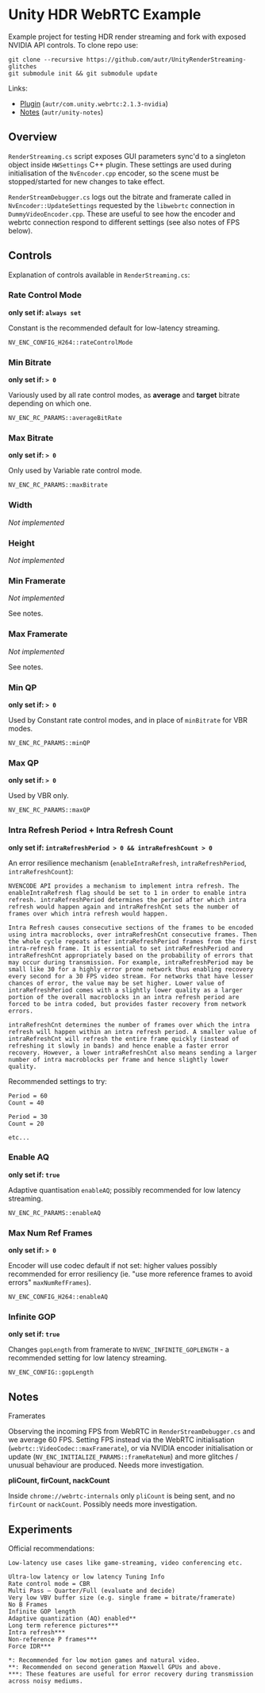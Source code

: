 # Unity HDR WebRTC Example

Example project for testing HDR render streaming and fork with exposed NVIDIA API controls. To clone repo use:

```
git clone --recursive https://github.com/autr/UnityRenderStreaming-glitches
git submodule init && git submodule update
```

Links:

* [Plugin](https://github.com/autr/com.unity.webrtc) (`autr/com.unity.webrtc:2.1.3-nvidia`)
* [Notes](https://github.com/autr/unity-notes) (`autr/unity-notes`)

## Overview

`RenderStreaming.cs` script exposes GUI parameters sync'd to a singleton object inside `HWSettings` C++ plugin. These settings are used during initialisation of the `NvEncoder.cpp` encoder, so the scene must be stopped/started for new changes to take effect.

`RenderStreamDebugger.cs` logs out the bitrate and framerate called in `NvEncoder::UpdateSettings` requested by the `libwebrtc` connection in `DummyVideoEncoder.cpp`. These are useful to see how the encoder and webrtc connection respond to different settings (see also notes of FPS below).


## Controls

Explanation of controls available in `RenderStreaming.cs`:

### Rate Control Mode

**only set if: `always set`**

Constant is the recommended default for low-latency streaming. 

`NV_ENC_CONFIG_H264::rateControlMode`

### Min Bitrate

**only set if: `> 0`**

Variously used by all rate control modes, as **average** and **target** bitrate depending on which one.

`NV_ENC_RC_PARAMS::averageBitRate`

### Max Bitrate

**only set if: `> 0`**

Only used by Variable rate control mode.

`NV_ENC_RC_PARAMS::maxBitrate`

### Width

*Not implemented*

### Height

*Not implemented*

### Min Framerate

*Not implemented*

See notes.

### Max Framerate

*Not implemented*

See notes.

### Min QP

**only set if: `> 0`**

Used by Constant rate control modes, and in place of `minBitrate` for VBR modes.

`NV_ENC_RC_PARAMS::minQP`

### Max QP

**only set if: `> 0`**

Used by VBR only.

`NV_ENC_RC_PARAMS::maxQP`

### Intra Refresh Period + Intra Refresh Count

**only set if: `intraRefreshPeriod > 0 && intraRefreshCount > 0`**

An error resilience mechanism (`enableIntraRefresh`, `intraRefreshPeriod`, `intraRefreshCount`):

```
NVENCODE API provides a mechanism to implement intra refresh. The enableIntraRefresh flag should be set to 1 in order to enable intra refresh. intraRefreshPeriod determines the period after which intra refresh would happen again and intraRefreshCnt sets the number of frames over which intra refresh would happen.

Intra Refresh causes consecutive sections of the frames to be encoded using intra macroblocks, over intraRefreshCnt consecutive frames. Then the whole cycle repeats after intraRefreshPeriod frames from the first intra-refresh frame. It is essential to set intraRefreshPeriod and intraRefreshCnt appropriately based on the probability of errors that may occur during transmission. For example, intraRefreshPeriod may be small like 30 for a highly error prone network thus enabling recovery every second for a 30 FPS video stream. For networks that have lesser chances of error, the value may be set higher. Lower value of intraRefreshPeriod comes with a slightly lower quality as a larger portion of the overall macroblocks in an intra refresh period are forced to be intra coded, but provides faster recovery from network errors.

intraRefreshCnt determines the number of frames over which the intra refresh will happen within an intra refresh period. A smaller value of intraRefreshCnt will refresh the entire frame quickly (instead of refreshing it slowly in bands) and hence enable a faster error recovery. However, a lower intraRefreshCnt also means sending a larger number of intra macroblocks per frame and hence slightly lower quality.
```

Recommended settings to try:

```
Period = 60
Count = 40

Period = 30
Count = 20

etc...
```

### Enable AQ

**only set if: `true`**

Adaptive quantisation `enableAQ`; possibly recommended for low latency streaming.

`NV_ENC_RC_PARAMS::enableAQ`

### Max Num Ref Frames

**only set if: `> 0`**

Encoder will use codec default if not set: higher values possibly recommended for error resiliency (ie. "use more reference frames to avoid errors" `maxNumRefFrames`). 

`NV_ENC_CONFIG_H264::enableAQ`

### Infinite GOP

**only set if: `true`**

Changes `gopLength` from framerate to `NVENC_INFINITE_GOPLENGTH` - a recommended setting for low latency streaming.

`NV_ENC_CONFIG::gopLength`

## Notes

Framerates

Observing the incoming FPS from WebRTC in `RenderStreamDebugger.cs` and we average 60 FPS. Setting FPS instead via the WebRTC initialisation (`webrtc::VideoCodec::maxFramerate`), or via NVIDIA encoder initialisation or update (`NV_ENC_INITIALIZE_PARAMS::frameRateNum`) and more glitches / unusual behaviour are produced. Needs more investigation.

**pliCount, firCount, nackCount**

Inside `chrome://webrtc-internals` only `pliCount` is being sent, and no `firCount` or `nackCount`. Possibly needs more investigation.

## Experiments

Official recommendations:

```
Low-latency use cases like game-streaming, video conferencing etc.

Ultra-low latency or low latency Tuning Info
Rate control mode = CBR
Multi Pass – Quarter/Full (evaluate and decide)
Very low VBV buffer size (e.g. single frame = bitrate/framerate)
No B Frames
Infinite GOP length
Adaptive quantization (AQ) enabled**
Long term reference pictures***
Intra refresh***
Non-reference P frames***
Force IDR***

*: Recommended for low motion games and natural video.
**: Recommended on second generation Maxwell GPUs and above.
***: These features are useful for error recovery during transmission across noisy mediums.
```